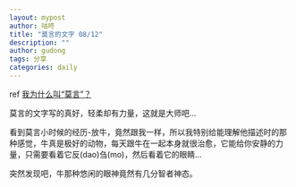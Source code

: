 ```yaml
---
layout: mypost
author: 咕咚
title: "莫言的文字 08/12"
description: ""
author: gudong
tags: 分享
categories: daily 
---
```


ref [我为什么叫“莫言”？](https://mp.weixin.qq.com/s/wIYW040aFkzn2VTpE93ibA)

莫言的文字写的真好，轻柔却有力量，这就是大师吧…

看到莫言小时候的经历-放牛，竟然跟我一样，所以我特别给能理解他描述时的那种感觉，牛真是极好的动物，每天跟牛在一起本身就很治愈，它能给你安静的力量，只需要看着它反(dao)刍(mo)，然后看着它的眼睛…

突然发现吧，牛那种悠闲的眼神竟然有几分智者神态。

